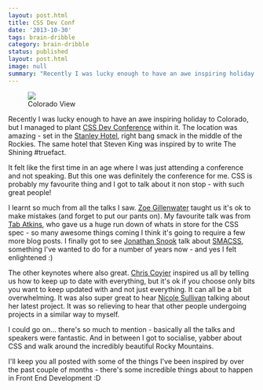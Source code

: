 ```yaml
---
layout: post.html
title: CSS Dev Conf
date: '2013-10-30'
tags: brain-dribble
category: brain-dribble
status: published
layout: post.html
image: null
summary: "Recently I was lucky enough to have an awe inspiring holiday to Colorado, but I managed to plant CSS Dev Conference within it."
---
```


<figure class="media-feature">
	<img src="http://farm4.staticflickr.com/3819/10578416714_0c47253263.jpg" />
	<figcaption>Colorado View</figcaption>
</figure>

<p>Recently I was lucky enough to have an awe inspiring holiday to Colorado, but I managed to plant <a href="http://2013.cssdevconf.com/" title="http://2013.cssdevconf.com/">CSS Dev Conference</a> within it. The location was amazing - set in the <a href="http://www.stanleyhotel.com/" title="http://www.stanleyhotel.com/">Stanley Hotel</a>, right bang smack in the middle of the Rockies. The same hotel that Steven King was inspired by to write The Shining #truefact.</p>

<p>It felt like the first time in an age where I was just attending a conference and not speaking. But this one was definitely the conference for me. CSS is probably my favourite thing and I got to talk about it non stop - with such great people!</p>

<p>I learnt so much from all the talks I saw. <a href="https://twitter.com/zomigi" title="https://twitter.com/zomigi">Zoe Gillenwater</a> taught us it's ok to make mistakes (and forget to put our pants on). My favourite talk was from <a href="https://twitter.com/tabatkins" title="https://twitter.com/tabatkins">Tab Atkins</a>, who gave us a huge run down of whats in store for the CSS spec - so many awesome things coming I think it's going to require a few more blog posts. I finally got to see <a href="https://twitter.com/snookca" title="https://twitter.com/snookca">Jonathan Snook</a> talk about <a href="http://smacss.com/" title="http://smacss.com/">SMACSS</a>, something I've wanted to do for a number of years now - and yes I felt enlightened :)</p>

<p>The other keynotes where also great. <a href="https://twitter.com/chriscoyier" title="https://twitter.com/chriscoyier">Chris Coyier</a> inspired us all by telling us how to keep up to date with everything, but it's ok if you choose only bits you want to keep updated with and not just everything. It can all be a bit overwhelming. It was also super great to hear <a href="https://twitter.com/stubbornella" title="https://twitter.com/stubbornella">Nicole Sullivan</a> talking about her latest project. It was so relieving to hear that other people undergoing projects in a similar way to myself.</p>

<p>I could go on… there's so much to mention - basically all the talks and speakers were fantastic. And in between I got to socialise, yabber about CSS and walk around the incredibly beautiful Rocky Mountains.</p>

<p>I'll keep you all posted with some of the things I've been inspired by over the past couple of months - there's some incredible things about to happen in Front End Development :D</p>
